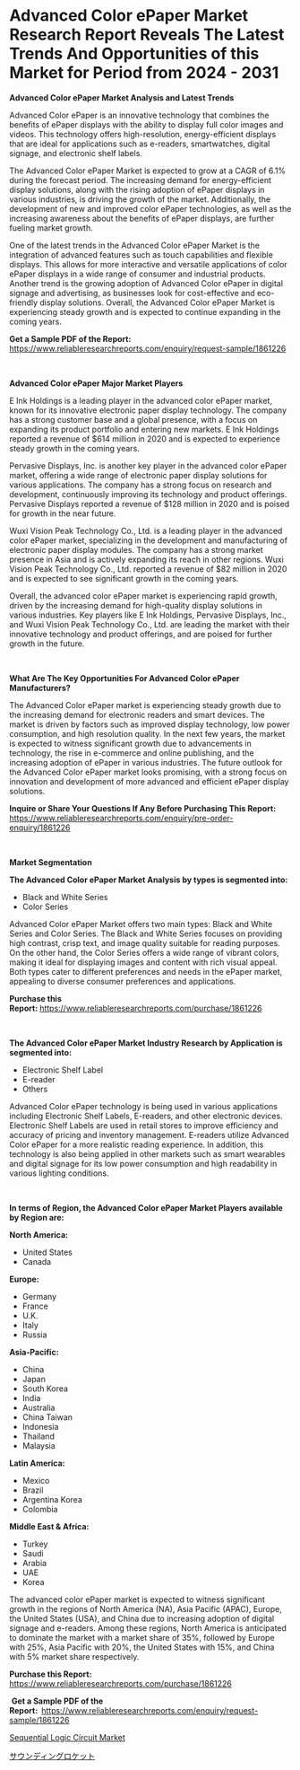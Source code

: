 <p><h1>Advanced Color ePaper Market Research Report Reveals The Latest Trends And Opportunities of this Market for Period from 2024 - 2031</h1></p><p><strong>Advanced Color ePaper Market Analysis and Latest Trends</strong></p>
<p><p>Advanced Color ePaper is an innovative technology that combines the benefits of ePaper displays with the ability to display full color images and videos. This technology offers high-resolution, energy-efficient displays that are ideal for applications such as e-readers, smartwatches, digital signage, and electronic shelf labels.</p><p>The Advanced Color ePaper Market is expected to grow at a CAGR of 6.1% during the forecast period. The increasing demand for energy-efficient display solutions, along with the rising adoption of ePaper displays in various industries, is driving the growth of the market. Additionally, the development of new and improved color ePaper technologies, as well as the increasing awareness about the benefits of ePaper displays, are further fueling market growth.</p><p>One of the latest trends in the Advanced Color ePaper Market is the integration of advanced features such as touch capabilities and flexible displays. This allows for more interactive and versatile applications of color ePaper displays in a wide range of consumer and industrial products. Another trend is the growing adoption of Advanced Color ePaper in digital signage and advertising, as businesses look for cost-effective and eco-friendly display solutions. Overall, the Advanced Color ePaper Market is experiencing steady growth and is expected to continue expanding in the coming years.</p></p>
<p><strong>Get a Sample PDF of the Report:&nbsp;</strong> <a href="https://www.reliableresearchreports.com/enquiry/request-sample/1861226">https://www.reliableresearchreports.com/enquiry/request-sample/1861226</a></p>
<p>&nbsp;</p>
<p><strong>Advanced Color ePaper Major Market Players</strong></p>
<p><p>E Ink Holdings is a leading player in the advanced color ePaper market, known for its innovative electronic paper display technology. The company has a strong customer base and a global presence, with a focus on expanding its product portfolio and entering new markets. E Ink Holdings reported a revenue of $614 million in 2020 and is expected to experience steady growth in the coming years.</p><p>Pervasive Displays, Inc. is another key player in the advanced color ePaper market, offering a wide range of electronic paper display solutions for various applications. The company has a strong focus on research and development, continuously improving its technology and product offerings. Pervasive Displays reported a revenue of $128 million in 2020 and is poised for growth in the near future.</p><p>Wuxi Vision Peak Technology Co., Ltd. is a leading player in the advanced color ePaper market, specializing in the development and manufacturing of electronic paper display modules. The company has a strong market presence in Asia and is actively expanding its reach in other regions. Wuxi Vision Peak Technology Co., Ltd. reported a revenue of $82 million in 2020 and is expected to see significant growth in the coming years.</p><p>Overall, the advanced color ePaper market is experiencing rapid growth, driven by the increasing demand for high-quality display solutions in various industries. Key players like E Ink Holdings, Pervasive Displays, Inc., and Wuxi Vision Peak Technology Co., Ltd. are leading the market with their innovative technology and product offerings, and are poised for further growth in the future.</p></p>
<p>&nbsp;</p>
<p><strong>What Are The Key Opportunities For Advanced Color ePaper Manufacturers?</strong></p>
<p><p>The Advanced Color ePaper market is experiencing steady growth due to the increasing demand for electronic readers and smart devices. The market is driven by factors such as improved display technology, low power consumption, and high resolution quality. In the next few years, the market is expected to witness significant growth due to advancements in technology, the rise in e-commerce and online publishing, and the increasing adoption of ePaper in various industries. The future outlook for the Advanced Color ePaper market looks promising, with a strong focus on innovation and development of more advanced and efficient ePaper display solutions.</p></p>
<p><strong>Inquire or Share Your Questions If Any Before Purchasing This Report:</strong> <a href="https://www.reliableresearchreports.com/enquiry/pre-order-enquiry/1861226">https://www.reliableresearchreports.com/enquiry/pre-order-enquiry/1861226</a></p>
<p>&nbsp;</p>
<p><strong>Market Segmentation</strong></p>
<p><strong>The Advanced Color ePaper Market Analysis by types is segmented into:</strong></p>
<p><ul><li>Black and White Series</li><li>Color Series</li></ul></p>
<p><p>Advanced Color ePaper Market offers two main types: Black and White Series and Color Series. The Black and White Series focuses on providing high contrast, crisp text, and image quality suitable for reading purposes. On the other hand, the Color Series offers a wide range of vibrant colors, making it ideal for displaying images and content with rich visual appeal. Both types cater to different preferences and needs in the ePaper market, appealing to diverse consumer preferences and applications.</p></p>
<p><strong>Purchase this Report:&nbsp;</strong><a href="https://www.reliableresearchreports.com/purchase/1861226">https://www.reliableresearchreports.com/purchase/1861226</a></p>
<p>&nbsp;</p>
<p><strong>The Advanced Color ePaper Market Industry Research by Application is segmented into:</strong></p>
<p><ul><li>Electronic Shelf Label</li><li>E-reader</li><li>Others</li></ul></p>
<p><p>Advanced Color ePaper technology is being used in various applications including Electronic Shelf Labels, E-readers, and other electronic devices. Electronic Shelf Labels are used in retail stores to improve efficiency and accuracy of pricing and inventory management. E-readers utilize Advanced Color ePaper for a more realistic reading experience. In addition, this technology is also being applied in other markets such as smart wearables and digital signage for its low power consumption and high readability in various lighting conditions.</p></p>
<p>&nbsp;</p>
<p><strong>In terms of Region, the Advanced Color ePaper Market Players available by Region are:</strong></p>
<p>
    <p> <strong> North America: </strong>
        <ul>
            <li>United States</li>
            <li>Canada</li>
        </ul>
        </p> 
    <p> <strong> Europe: </strong>
        <ul>
            <li>Germany</li>
            <li>France</li>
            <li>U.K.</li>
            <li>Italy</li>
            <li>Russia</li>
        </ul>
        </p> 
    <p> <strong> Asia-Pacific: </strong>
        <ul>
            <li>China</li>
            <li>Japan</li>
            <li>South Korea</li>
            <li>India</li>
            <li>Australia</li>
            <li>China Taiwan</li>
            <li>Indonesia</li>
            <li>Thailand</li>
            <li>Malaysia</li>
        </ul>
        </p> 
    <p> <strong> Latin America: </strong>
        <ul>
            <li>Mexico</li>
            <li>Brazil</li>
            <li>Argentina Korea</li>
            <li>Colombia</li>
        </ul>
        </p> 
    <p> <strong> Middle East & Africa: </strong>
        <ul>
            <li>Turkey</li>
            <li>Saudi</li>
            <li>Arabia</li>
            <li>UAE</li>
            <li>Korea</li>
        </ul>
    </p>
    </p>
<p><p>The advanced color ePaper market is expected to witness significant growth in the regions of North America (NA), Asia Pacific (APAC), Europe, the United States (USA), and China due to increasing adoption of digital signage and e-readers. Among these regions, North America is anticipated to dominate the market with a market share of 35%, followed by Europe with 25%, Asia Pacific with 20%, the United States with 15%, and China with 5% market share respectively.</p></p>
<p><strong>Purchase this Report: </strong><a href="https://www.reliableresearchreports.com/purchase/1861226">https://www.reliableresearchreports.com/purchase/1861226</a></p>
<p>&nbsp;<strong>Get a Sample PDF of the Report:&nbsp;&nbsp;</strong><a href="https://www.reliableresearchreports.com/enquiry/request-sample/1861226">https://www.reliableresearchreports.com/enquiry/request-sample/1861226</a></p>
<p><strong></strong></p>
<p><p><a href="https://github.com/PeterParrish5/Market-Research-Report-List-4/blob/main/sequential-logic-circuit-market.md">Sequential Logic Circuit Market</a></p><p><a href="https://github.com/xnljig2898992/Market-Research-Report-List-1/blob/main/725056311834.md">サウンディングロケット</a></p></p>